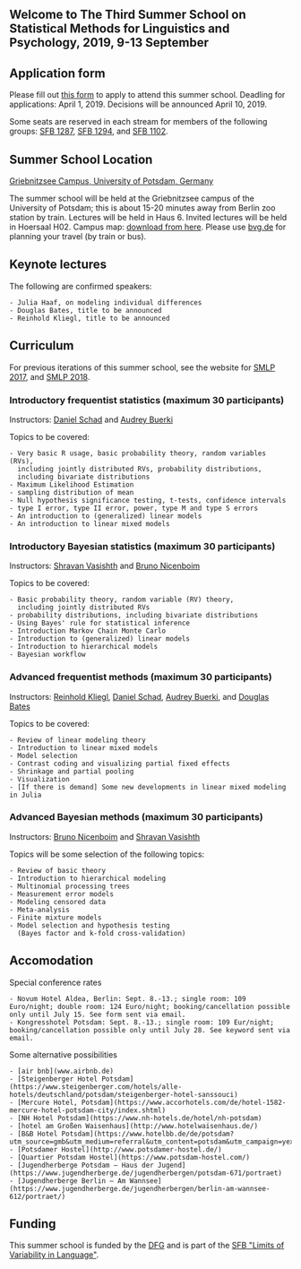 ## Welcome to The Third Summer School on Statistical Methods for Linguistics and Psychology, 2019, 9-13 September

## Application form

Please fill out [this form](https://goo.gl/forms/0Insv3bbbv1RrWiA2) to apply to attend this summer school. Deadling for applications: April 1, 2019. Decisions will be announced April 10, 2019.

Some seats are reserved in each stream for members of the following groups: [SFB 1287](https://www.uni-potsdam.de/en/sfb1287/index.html), [SFB 1294](https://www.uni-potsdam.de/de/sfb1294.html), and [SFB 1102](http://www.sfb1102.uni-saarland.de/).

## Summer School Location

[Griebnitzsee Campus, University of Potsdam, Germany](https://www.uni-potsdam.de/db/zeik-portal/gm/lageplan-up.php?komplex=3)

The summer school will be held at the Griebnitzsee campus of the University of Potsdam; this is about 15-20 minutes away from Berlin zoo station by train. Lectures will be held in Haus 6. Invited lectures will be held in Hoersaal H02. Campus map: [download from here](https://www.uni-potsdam.de/db/zeik-portal/gm/griebnitzsee.pdf). Please use [bvg.de](http://www.bvg.de/en/) for planning your travel (by train or bus).


## Keynote lectures

The following are confirmed speakers:

    - Julia Haaf, on modeling individual differences  
    - Douglas Bates, title to be announced
    - Reinhold Kliegl, title to be announced

## Curriculum

For previous iterations of this summer school, see the website for [SMLP 2017](https://vasishth.github.io/SMLP2017/), and [SMLP 2018](https://vasishth.github.io/SMLP2018/).

### Introductory frequentist statistics (maximum 30 participants)

Instructors: [Daniel Schad](https://danielschad.github.io/) and [Audrey Buerki](https://www.uni-potsdam.de/en/ling/staff-list/audreybuerki.html)

Topics to be covered:

	- Very basic R usage, basic probability theory, random variables (RVs),
	  including jointly distributed RVs, probability distributions, 
	  including bivariate distributions
	- Maximum Likelihood Estimation
	- sampling distribution of mean
    - Null hypothesis significance testing, t-tests, confidence intervals
    - type I error, type II error, power, type M and type S errors
    - An introduction to (generalized) linear models
    - An introduction to linear mixed models


### Introductory Bayesian statistics (maximum 30 participants)

Instructors: [Shravan Vasishth](http://www.ling.uni-potsdam.de/~vasishth/) and [Bruno Nicenboim](http://www.ling.uni-potsdam.de/~nicenboim/)

Topics to be covered:

	- Basic probability theory, random variable (RV) theory, 
	  including jointly distributed RVs
	- probability distributions, including bivariate distributions
    - Using Bayes' rule for statistical inference
    - Introduction Markov Chain Monte Carlo 
    - Introduction to (generalized) linear models
    - Introduction to hierarchical models
    - Bayesian workflow

### Advanced frequentist methods (maximum 30 participants)

Instructors: [Reinhold Kliegl](https://www.uni-potsdam.de/en/cognitive-psychology/staff/kliegl-reinhold.html), [Daniel Schad](https://danielschad.github.io/), [Audrey Buerki](https://www.uni-potsdam.de/en/ling/staff-list/audreybuerki.html), and [Douglas Bates](https://www.stat.wisc.edu/~bates/)

Topics to be covered:

	- Review of linear modeling theory
    - Introduction to linear mixed models
    - Model selection
    - Contrast coding and visualizing partial fixed effects
    - Shrinkage and partial pooling
    - Visualization
    - [If there is demand] Some new developments in linear mixed modeling in Julia

### Advanced Bayesian methods (maximum 30 participants)

Instructors: [Bruno Nicenboim](http://www.ling.uni-potsdam.de/~nicenboim/) and [Shravan Vasishth](http://www.ling.uni-potsdam.de/~vasishth/)

Topics will be some selection of the following topics:

    - Review of basic theory
    - Introduction to hierarchical modeling
    - Multinomial processing trees
    - Measurement error models
    - Modeling censored data 
    - Meta-analysis 
    - Finite mixture models
    - Model selection and hypothesis testing 
      (Bayes factor and k-fold cross-validation)
 
## Accomodation

Special conference rates

    - Novum Hotel Aldea, Berlin: Sept. 8.-13.; single room: 109 Euro/night; double room: 124 Euro/night; booking/cancellation possible only until July 15. See form sent via email.
    - Kongresshotel Potsdam: Sept. 8.-13.; single room: 109 Eur/night; booking/cancellation possible only until July 28. See keyword sent via email.

Some alternative possibilities

    - [air bnb](www.airbnb.de)
    - [Steigenberger Hotel Potsdam](https://www.steigenberger.com/hotels/alle-hotels/deutschland/potsdam/steigenberger-hotel-sanssouci)
    - [Mercure Hotel, Potsdam](https://www.accorhotels.com/de/hotel-1582-mercure-hotel-potsdam-city/index.shtml)
    - [NH Hotel Potsdam](https://www.nh-hotels.de/hotel/nh-potsdam)
    - [hotel am Großen Waisenhaus](http://www.hotelwaisenhaus.de/)
    - [B&B Hotel Potsdam](https://www.hotelbb.de/de/potsdam?utm_source=gmb&utm_medium=referral&utm_content=potsdam&utm_campaign=yext)
    - [Potsdamer Hostel](http://www.potsdamer-hostel.de/)
    - [Quartier Potsdam Hostel](https://www.potsdam-hostel.com/)
    - [Jugendherberge Potsdam – Haus der Jugend](https://www.jugendherberge.de/jugendherbergen/potsdam-671/portraet)
    - [Jugendherberge Berlin – Am Wannsee](https://www.jugendherberge.de/jugendherbergen/berlin-am-wannsee-612/portraet/)

## Funding

This summer school is funded by the [DFG](dfg.de) and is part of the [SFB "Limits of Variability in Language"](https://www.uni-potsdam.de/sfb1287/index.html).
